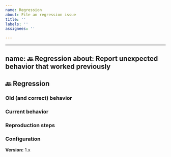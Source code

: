 ```yaml
---
name: Regression
about: File an regression issue
title: ''
labels: ''
assignees: ''

---
```


---

name: 🔙 Regression
about: Report unexpected behavior that worked previously
---

## 🔙 Regression

<!--- Summary description of the regression --->

### Old (and correct) behavior

### Current behavior

### Reproduction steps

### Configuration

**Version:** 1.x
